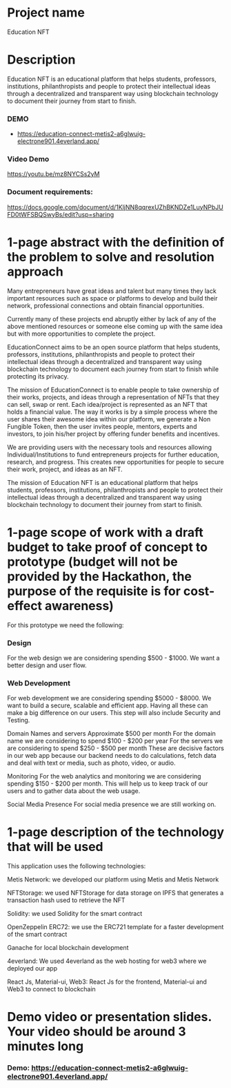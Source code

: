 # Project name

Education NFT

# Description

Education NFT is an educational platform that helps students, professors, institutions, philanthropists and people to protect their intellectual ideas through a decentralized and transparent way using blockchain technology to document their journey from start to finish.

### DEMO

- https://education-connect-metis2-a6glwuig-electrone901.4everland.app/

### Video Demo

https://youtu.be/mz8NYCSs2yM

### Document requirements:

https://docs.google.com/document/d/1KljNN8qqrexUZhBKNDZe1LuyNPbJUFD0tWFSBQSwyBs/edit?usp=sharing

# 1-page abstract with the definition of the problem to solve and resolution approach

Many entrepreneurs have great ideas and talent but many times they lack important resources such as space or platforms to develop and build their network, professional connections and obtain financial opportunities.

Currently many of these projects end abruptly either by lack of any of the above mentioned resources or someone else coming up with the same idea but with more opportunities to complete the project.

EducationConnect aims to be an open source platform that helps students, professors, institutions, philanthropists and people to protect their intellectual ideas through a decentralized and transparent way using blockchain technology to document each journey from start to finish while protecting its privacy.

The mission of EducationConnect is to enable people to take ownership of their works, projects, and ideas through a representation of NFTs that they can sell, swap or rent. Each idea/project is represented as an NFT that holds a financial value. The way it works is by a simple process where the user shares their awesome idea within our platform, we generate a Non Fungible Token, then the user invites people, mentors, experts and investors, to join his/her project by offering funder benefits and incentives.

We are providing users with the necessary tools and resources allowing Individual/Institutions to fund entrepreneurs projects for further education, research, and progress. This creates new opportunities for people to secure their work, project, and ideas as an NFT.

The mission of Education NFT is an educational platform that helps students, professors, institutions, philanthropists and people to protect their intellectual ideas through a decentralized and transparent way using blockchain technology to document their journey from start to finish.

# 1-page scope of work with a draft budget to take proof of concept to prototype (budget will not be provided by the Hackathon, the purpose of the requisite is for cost-effect awareness)

For this prototype we need the following:

### Design

For the web design we are considering spending $500 - $1000. We want a better design and user flow.

### Web Development

For web development we are considering spending $5000 - $8000. We want to build a secure, scalable and efficient app. Having all these can make a big difference on our users. This step will also include Security and Testing.

Domain Names and servers Approximate $500 per month
For the domain name we are considering to spend $100 - $200 per year
For the servers we are considering to spend $250 - \$500 per month
These are decisive factors in our web app because our backend needs to do calculations, fetch data and deal with text or media, such as photo, video, or audio.

Monitoring
For the web analytics and monitoring we are considering spending $150 - $200 per month. This will help us to keep track of our users and to gather data about the web usage.

Social Media Presence
For social media presence we are still working on.

# 1-page description of the technology that will be used

This application uses the following technologies:

Metis Network: we developed our platform using Metis and Metis Network

NFTStorage: we used NFTStorage for data storage on IPFS that generates a transaction hash used to retrieve the NFT

Solidity: we used Solidity for the smart contract

OpenZeppelin ERC72: we use the ERC721 template for a faster development of the smart contract

Ganache for local blockchain development

4everland: We used 4everland as the web hosting for web3 where we deployed our app

React Js, Material-ui, Web3: React Js for the frontend, Material-ui and Web3 to connect to blockchain

# Demo video or presentation slides. Your video should be around 3 minutes long

### Demo: https://education-connect-metis2-a6glwuig-electrone901.4everland.app/
